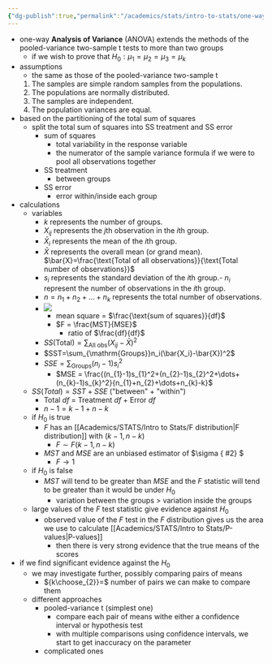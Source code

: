 ```yaml
---
{"dg-publish":true,"permalink":"/academics/stats/intro-to-stats/one-way-anova/","created":"2024-03-25T13:31:08.949-04:00","updated":"2025-07-07T17:21:02.355-04:00"}
---
```


- one-way **Analysis of Variance** (ANOVA) extends the methods of the pooled-variance two-sample t tests to more than two groups
	- if we wish to prove that $H_{0}:\mu_{1}=\mu_{2}=\mu_{3}=\mu_{k}$
- assumptions
	- the same as those of the pooled-variance two-sample t
	1. The samples are simple random samples from the populations.  
	2. The populations are normally distributed.  
	3. The samples are independent.  
	4. The population variances are equal.
- based on the partitioning of the total sum of squares
	- split the total sum of squares into SS treatment and SS error
		- sum of squares
			- total variability in the response variable
			- the numerator of the sample variance formula if we were to pool all observations together
		- SS treatment
			- between groups
		- SS error
			- error within/inside each group
- calculations
	- variables
		- $k$ represents the number of groups.
		- $X_{ij}$ represents the $j$th observation in the $i$th group.
		- $\bar{X}_i$ represents the mean of the $i$th group.
		- $\bar{X}$ represents the overall mean (or grand mean). $\bar{X}=\frac{\text{Total of all observations}}{\text{Total number of observations}}$
		- $s_i$ represents the standard deviation of the $i$th group.- $n_i$ represent the number of observations in the $i$th group.
		- $n=n_1+n_2+\ldots+n_k$ represents the total number of observations.
		- ![](https://i.imgur.com/XhZPEiP.png)
			- mean square = $\frac{\text{sum of squares}}{df}$
			-  $F = \frac{MST}{MSE}$
				- ratio of $\frac{df}{df}$ 
		- $SS(\mathrm{Total})=\sum_{\mathrm{All~obs}}(X_{ij}-\bar{X})^2$
		- $SST=\sum_{\mathrm{Groups}}n_i(\bar{X_i}-\bar{X})^2$
		- $SSE=\sum_{\mathrm{Groups}}(n_i-1)s_i^2$
			- $MSE = \frac{(n_{1}-1)s_{1}^2+(n_{2}-1)s_{2}^2+\dots+(n_{k}-1)s_{k}^2}{n_{1}+n_{2}+\dots+n_{k}-k}$
	- $SS(Total)=SST+SSE$ ("between" + "within")
		- Total $df$ = Treatment $df$ + Error $df$
		- $n-1=k-1+n-k$
	- if $H_{0}$ is true 
		- $F$ has an [[Academics/STATS/Intro to Stats/F distribution\|F distribution]] with $(k-1,n-k)$
			- $F \sim F(k-1,n-k)$
		- $MST$ and $MSE$ are an unbiased estimator of $\sigma
{ #2}
$ 
			- $F\to 1$
	- if $H_{0}$ is false
		- $MST$ will tend to be greater than $MSE$ and the $F$ statistic will tend to be greater than it would be under $H_{0}$
			- variation between the groups > variation inside the groups
	- large values of the $F$ test statistic give evidence against $H_{0}$
		- observed value of the $F$ test in the $F$ distribution gives us the area we use to calculate [[Academics/STATS/Intro to Stats/P-values\|P-values]]
			- then there is very strong evidence that the true means of the scores 
- if we find significant evidence against the $H_{0}$
	- we may investigate further, possibly comparing pairs of means
		- ${k\choose_{2}}=$ number of pairs we can make to compare them
	- different approaches
		- pooled-variance t (simplest one)
			- compare each pair of means withe either a confidence interval or hypothesis test
			- with multiple comparisons using confidence intervals, we start to get inaccuracy on the parameter
		- complicated ones


